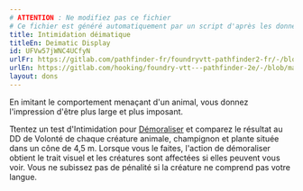 ```yaml
---
# ATTENTION : Ne modifiez pas ce fichier
# Ce fichier est généré automatiquement par un script d'après les données du module Foundry VTT officiel et de sa traduction
title: Intimidation déimatique
titleEn: Deimatic Display
id: UFVw57jWNC4UCfyN
urlFr: https://gitlab.com/pathfinder-fr/foundryvtt-pathfinder2-fr/-/blob/master/data/feats/UFVw57jWNC4UCfyN.htm
urlEn: https://gitlab.com/hooking/foundry-vtt---pathfinder-2e/-/blob/master/packs/data/feats.db/deimatic-display.json
layout: dons
---
```

En imitant le comportement menaçant d'un animal, vous donnez l'impression d'être plus large et plus imposant.

Ttentez un test d'Intimidation pour [Démoraliser](../actions/démoraliser.html) et comparez le résultat au DD de Volonté de chaque créature animale, champignon et plante située dans un cône de 4,5 m. Lorsque vous le faites, l'action de démoraliser obtient le trait visuel et les créatures sont affectées si elles peuvent vous voir. Vous ne subissez pas de pénalité si la créature ne comprend pas votre langue.

